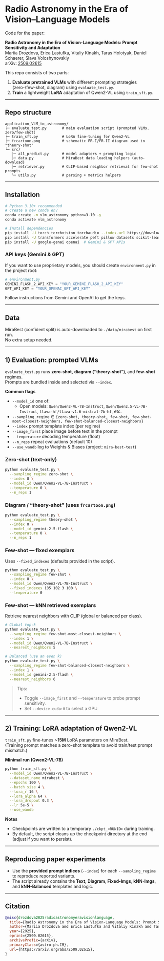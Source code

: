 # Radio Astronomy in the Era of Vision–Language Models

Code for the paper:

**Radio Astronomy in the Era of Vision-Language Models: Prompt Sensitivity and Adaptation**  
Mariia Drozdova, Erica Lastufka, Vitaliy Kinakh, Taras Holotyak, Daniel Schaerer, Slava Voloshynovskiy  
arXiv: [2509.02615](https://arxiv.org/abs/2509.02615)

This repo consists of two parts:
1) **Evaluate pretrained VLMs** with different prompting strategies (zero-/few-shot, diagram) using `evaluate_test.py`.  
2) **Train** a lightweight **LoRA** adaptation of Qwen2-VL using `train_sft.py`.

---

## Repo structure
```
application_VLM_to_astronomy/
├─ evaluate_test.py       # main evaluation script (prompted VLMs, zero/few-shot)
├─ train_sft.py           # LoRA fine-tuning for Qwen2-VL
├─ frcartoon.png          # schematic FR-I/FR-II diagram used in "theory-shot"
└─ src/
   ├─ all_predict.py      # model adapters + prompting logic
   ├─ data.py             # MiraBest data loading helpers (auto-download)
   ├─ retriever.py        # CLIP-based neighbor retrieval for few-shot prompts
   └─ utils.py            # parsing + metrics helpers
```

---

## Installation

```bash
# Python 3.10+ recommended
# Create a new conda env
conda create -n vlm_astronomy python=3.10 -y
conda activate vlm_astronomy

# Install dependencies
pip install -U torch torchvision torchaudio --index-url https://download.pytorch.org/whl/cu121 
pip install -U transformers accelerate peft pillow datasets scikit-learn tenacity tqdm wandb
pip install -U google-genai openai  # Gemini & GPT APIs
```

### API keys (Gemini & GPT)
If you want to use proprietary models, you should create `environment.py` in the project root:

```python
# environment.py
GEMINI_FLASH_2_API_KEY = "YOUR_GEMINI_FLASH_2_API_KEY"
GPT_API_KEY = "YOUR_OPENAI_GPT_API_KEY"
```

Follow instructions from Gemini and OpenAI to get the keys.

---

## Data

MiraBest (confident split) is auto-downloaded to `./data/mirabest` on first run.  
No extra setup needed.

---

## 1) Evaluation: prompted VLMs

`evaluate_test.py` runs **zero-shot**, **diagram (“theory-shot”)**, and **few-shot** regimes.  
Prompts are bundled inside and selected via `--index`.

**Common flags**
- `--model_id` one of:
  - Open models: `Qwen/Qwen2-VL-7B-Instruct`, `Qwen/Qwen2.5-VL-7B-Instruct`, `llava-hf/llava-v1.6-mistral-7b-hf`, etc.
- `--sampling_regime` ∈ `{zero-shot, theory-shot, few-shot, few-shot-most-closest-neighbors, few-shot-balanced-closest-neighbors}`
- `--index` prompt template index (per regime)
- `--image_first` place image before text in the prompt
- `--temperature` decoding temperature (float)
- `--n_reps` repeat evaluations (default 10)
- `--use_wandb` log to Weights & Biases (project: `mira-best-test`)

### Zero-shot (text-only)
```bash
python evaluate_test.py \
  --sampling_regime zero-shot \
  --index 0 \
  --model_id Qwen/Qwen2-VL-7B-Instruct \
  --temperature 0 \
  --n_reps 1
```

### Diagram / “theory-shot” (uses `frcartoon.png`)
```bash
python evaluate_test.py \
  --sampling_regime theory-shot \
  --index 0 \
  --model_id gemini-2.5-flash \
  --temperature 0 \
  --n_reps 1
```

### Few-shot — fixed exemplars
Uses `--fixed_indexes` (defaults provided in the script).
```bash
python evaluate_test.py \
  --sampling_regime few-shot \
  --index 0 \
  --model_id Qwen/Qwen2-VL-7B-Instruct \
  --fixed_indexes 105 102 3 100 \
  --temperature 0
```

### Few-shot — kNN retrieved exemplars
Retrieve nearest neighbors with CLIP (global or balanced per class).
```bash
# Global top-k
python evaluate_test.py \
  --sampling_regime few-shot-most-closest-neighbors \
  --index 1 \
  --model_id Qwen/Qwen2-VL-7B-Instruct \
  --nearest_neighbors 5

# Balanced (use an even k)
python evaluate_test.py \
  --sampling_regime few-shot-balanced-closest-neighbors \
  --index 1 \
  --model_id gemini-2.5-flash \
  --nearest_neighbors 6
```

> Tips:
> - Toggle `--image_first` and `--temperature` to probe prompt sensitivity.
> - Set `--device cuda:0` to select a GPU.

---

## 2) Training: LoRA adaptation of Qwen2-VL

`train_sft.py` fine-tunes **~15M** LoRA parameters on MiraBest.  
(Training prompt matches a zero-shot template to avoid train/test prompt mismatch.)

**Minimal run (Qwen2-VL-7B)**
```bash
python train_sft.py \
  --model_id Qwen/Qwen2-VL-7B-Instruct \
  --dataset_name mirabest \
  --epochs 100 \
  --batch_size 4 \
  --lora_r 16 \
  --lora_alpha 64 \
  --lora_dropout 0.3 \
  --lr 5e-5 \
  --use_wandb
```

**Notes**
- Checkpoints are written to a temporary `./ckpt_<RUNID>` during training.
- By default, the script cleans up the checkpoint directory at the end (adjust if you want to persist).

---

## Reproducing paper experiments

- Use the **provided prompt indices** (`--index`) for each `--sampling_regime` to reproduce reported variants.  
- The script already contains the **Text**, **Diagram**, **Fixed-Imgs**, **kNN-Imgs**, and **kNN-Balanced** templates and logic.

---

## Citation

```bibtex
@misc{drozdova2025radioastronomyeravisionlanguage,
  title={Radio Astronomy in the Era of Vision-Language Models: Prompt Sensitivity and Adaptation},
  author={Mariia Drozdova and Erica Lastufka and Vitaliy Kinakh and Taras Holotyak and Daniel Schaerer and Slava Voloshynovskiy},
  year={2025},
  eprint={2509.02615},
  archivePrefix={arXiv},
  primaryClass={astro-ph.IM},
  url={https://arxiv.org/abs/2509.02615},
}
```
